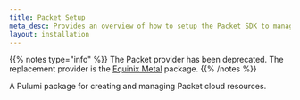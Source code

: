 ```yaml
---
title: Packet Setup
meta_desc: Provides an overview of how to setup the Packet SDK to manage and provision resources.
layout: installation
---
```


{{% notes type="info" %}}
The Packet provider has been deprecated. The replacement provider is the [Equinix Metal](/registry/packages/equinix-metal) package.
{{% /notes %}}

A Pulumi package for creating and managing Packet cloud resources.

